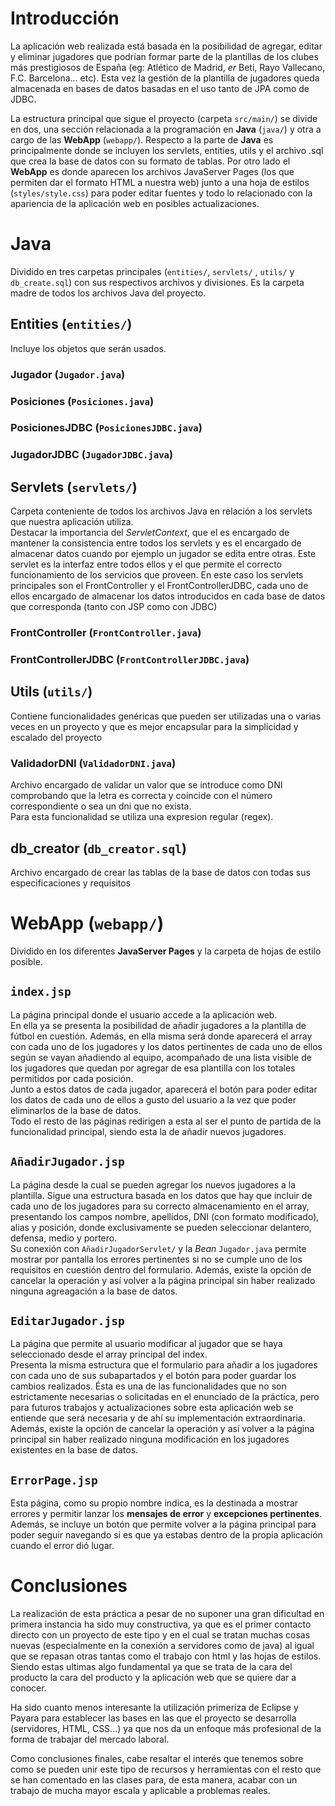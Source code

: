 # Introducción

La aplicación web realizada está basada en la posibilidad de agregar, editar y eliminar jugadores que podrían formar parte de la plantillas de los clubes más prestigiosos de España (eg: Atlético de Madrid, _er_ Beti, Rayo Vallecano, F.C. Barcelona... etc). Esta vez la gestión de la plantilla de jugadores queda almacenada en bases de datos basadas en el uso tanto de JPA como de JDBC.

La estructura principal que sigue el proyecto (carpeta `src/main/`) se divide en dos, una sección relacionada a la programación en **Java** (`java/`) y otra a cargo de las **WebApp** (`webapp/`). Respecto a la parte de **Java** es principalmente donde se incluyen los servlets, entities, utils y el archivo .sql que crea la base de datos con su formato de tablas. Por otro lado el **WebApp** es donde aparecen los archivos JavaServer Pages (los que permiten dar el formato HTML a nuestra web) junto a una hoja de estilos (`styles/style.css`) para poder editar fuentes y todo lo relacionado con la apariencia de la aplicación web en posibles actualizaciones.  

# Java
Dividido en tres carpetas principales (`entities/`, `servlets/` , `utils/` y `db_create.sql`) con sus respectivos archivos y divisiones. Es la carpeta madre de todos los archivos Java del proyecto.

## Entities (`entities/`)
Incluye los objetos que serán usados.

### Jugador (`Jugador.java`)

### Posiciones (`Posiciones.java`)

### PosicionesJDBC (`PosicionesJDBC.java`)

### JugadorJDBC (`JugadorJDBC.java`)

## Servlets (`servlets/`)
Carpeta conteniente de todos los archivos Java en relación a los servlets que nuestra aplicación utiliza.  
Destacar la importancia del _ServletContext_, que el es encargado de mantener la consistencia entre todos los servlets y es el encargado de almacenar datos cuando por ejemplo un jugador se edita entre otras. Este servlet es la interfaz entre todos ellos y el que permite el correcto funcionamiento de los servicios que proveen. En este caso los servlets principales son el FrontController y el FrontControllerJDBC, cada uno de ellos encargado de almacenar los datos introducidos en cada base de datos que corresponda (tanto con JSP como con JDBC)

### FrontController (`FrontController.java`)


### FrontControllerJDBC (`FrontControllerJDBC.java`)


## Utils (`utils/`)
Contiene funcionalidades genéricas que pueden ser utilizadas una o varias veces en un proyecto y que es mejor encapsular para la simplicidad y escalado del proyecto

### ValidadorDNI (`ValidadorDNI.java`)
Archivo encargado de validar un valor que se introduce como DNI comprobando que la letra es correcta y coincide con el número correspondiente o sea un dni que no exista.  
Para esta funcionalidad se utiliza una expresion regular (regex).

## db_creator (`db_creator.sql`)
Archivo encargado de crear las tablas de la base de datos con todas sus especificaciones y requisitos 

# WebApp (`webapp/`)
Dividido en los diferentes **JavaServer Pages** y la carpeta de hojas de estilo posible.

## `index.jsp`
La página principal donde el usuario accede a la aplicación web.  
En ella ya se presenta la posibilidad de añadir jugadores a la plantilla de fútbol en cuestión. Además, en ella misma será donde aparecerá el array con cada uno de los jugadores y los datos pertinentes de cada uno de ellos según se vayan añadiendo al equipo, acompañado de una lista visible de los jugadores que quedan por agregar de esa plantilla con los totales permitidos por cada posición.  
Junto a estos datos de cada jugador, aparecerá el botón para poder editar los datos de cada uno de ellos a gusto del usuario a la vez que poder eliminarlos de la base de datos.  
Todo el resto de las páginas redirigen a esta al ser el punto de partida de la funcionalidad principal, siendo esta la de añadir nuevos jugadores.

## `AñadirJugador.jsp`
La página desde la cual se pueden agregar los nuevos jugadores a la plantilla. Sigue una estructura basada en los datos que hay que incluir de cada uno de los jugadores para su correcto almacenamiento en el array, presentando los campos nombre, apellidos, DNI (con formato modificado), alias y posición, donde exclusivamente se pueden seleccionar delantero, defensa, medio y portero.  
Su conexión con `AñadirJugadorServlet/` y la _Bean_ `Jugador.java` permite mostrar por pantalla los errores pertinentes si no se cumple uno de los requisitos en cuestión dentro del formulario. Además, existe la opción de cancelar la operación y así volver a la página principal sin haber realizado ninguna agreagación a la base de datos.

## `EditarJugador.jsp`
La página que permite al usuario modificar al jugador que se haya seleccionado desde el array principal del index.  
Presenta la misma estructura que el formulario para añadir a los jugadores con cada uno de sus subapartados y el botón para poder guardar los cambios realizados. Ésta es una de las funcionalidades que no son estrictamente necesarias o solicitadas en el enunciado de la práctica, pero para futuros trabajos y actualizaciones sobre esta aplicación web se entiende que será necesaria y de ahí su implementación extraordinaria.  
Además, existe la opción de cancelar la operación y así volver a la página principal sin haber realizado ninguna modificación en los jugadores existentes en la base de datos.


## `ErrorPage.jsp`
Esta página, como su propio nombre indica, es la destinada a mostrar errores y permitir lanzar los **mensajes de error** y **excepciones pertinentes**. Además, se incluye un botón que permite volver a la página principal para poder seguir navegando si es que ya estabas dentro de la propia aplicación cuando el error dió lugar.


# Conclusiones
La realización de esta práctica a pesar de no suponer una gran dificultad en primera instancia ha sido muy constructiva, ya que es el primer contacto directo con un proyecto de este tipo y en el cual se tratan muchas cosas nuevas (especialmente en la conexión a servidores como de java) al igual que se repasan otras tantas como el trabajo con html y las hojas de estilos. Siendo estas ultimas algo fundamental ya que se trata de la cara del producto la cara del producto y la aplicación web que se quiere dar a conocer.

Ha sido cuanto menos interesante la utilización primeriza de Eclipse y Payara para establecer las bases en las que el proyecto se desarrolla (servidores, HTML, CSS...) ya que nos da un enfoque más profesional de la forma de trabajar del mercado laboral. 

Como conclusiones finales, cabe resaltar el interés que tenemos sobre como se pueden unir este tipo de recursos y herramientas con el resto que se han comentado en las clases para, de esta manera, acabar con un trabajo de mucha mayor escala y aplicable a problemas reales.

